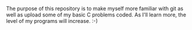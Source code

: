 The purpose of this repository is to make myself more familiar with git as well as upload some of my basic C problems coded. As I'll learn more, the level of my programs will increase. :-)
